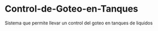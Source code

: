 # Control-de-Goteo-en-Tanques
Sistema que permite llevar un control del goteo en tanques de liquidos
